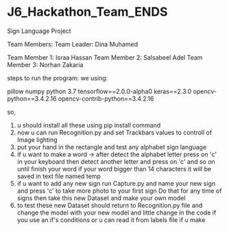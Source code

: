 # J6_Hackathon_Team_ENDS
Sign Language Project

Team Members:
Team Leader: Dina Muhamed

Team Member 1: Israa Hassan
Team Member 2: Salsabeel Adel
Team Member 3: Norhan Zakaria 



steps to run the program:
we using:

pillow
numpy
python 3.7
tensorflow==2.0.0-alpha0
keras==2.3.0
opencv-python==3.4.2.16
opencv-contrib-python==3.4.2.16

so,
1. u should install all these using pip install command
2. now u can run Recognition.py and set Trackbars values to controll of Image lighting
3. put your hand in the rectangle and test any alphabet sign language
4. if u want to make a word -> after detect the alphabet letter press on 'c' in your keyboard then detect another letter and press on 'c' and so on until finish your word if your word  bigger than 14 characters it will be saved in text file named temp
5. if u want to add any new sign run Capture.py and name your new sign and press 'c' to take more photo to your first sign Do that for any time of signs then take this new Dataset and make your own model
6. to test these new Dataset should return to Recognition.py file and change the model with your new model and little change in the code if you use an if's conditions or u can read it from labels file if u make

